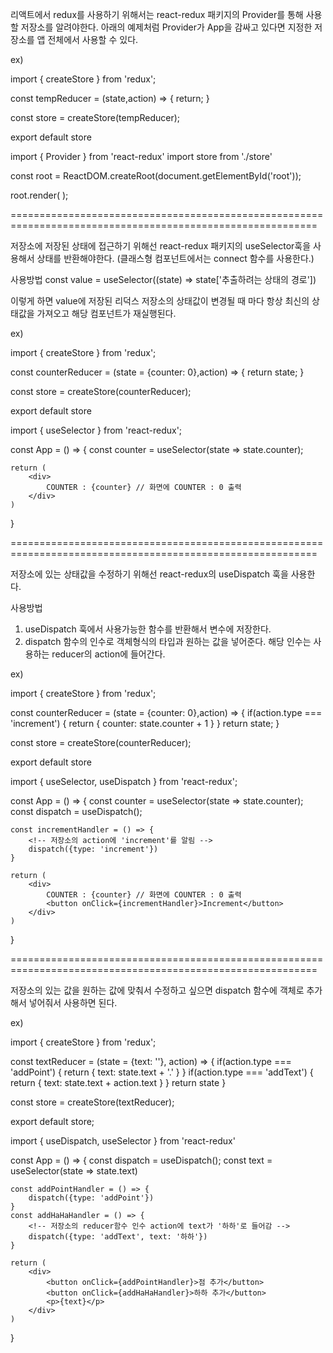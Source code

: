 리액트에서 redux를 사용하기 위해서는 react-redux 패키지의 Provider를 통해 사용할 저장소를 알려야한다.
아래의 예제처럼 Provider가 App을 감싸고 있다면 지정한 저장소를 앱 전체에서 사용할 수 있다.

ex) 

<!-- store/index.js -->
import { createStore } from 'redux';

const tempReducer = (state,action) => {
    return;
}

const store = createStore(tempReducer);

export default store

<!-- index.js -->
import { Provider } from 'react-redux'
import store from './store'

const root = ReactDOM.createRoot(document.getElementById('root'));

root.render(
    <Provider store={store}>
        <App />
    </Provider>
);

===========================================================================================================

저장소에 저장된 상태에 접근하기 위해선 react-redux 패키지의 useSelector훅을 사용해서 상태를 반환해야한다.
(클래스형 컴포넌트에서는 connect 함수를 사용한다.)

사용방법
const value = useSelector((state) => state['추출하려는 상태의 경로'])

이렇게 하면 value에 저장된 리덕스 저장소의 상태값이 변경될 때 마다 항상 최신의 상태값을 가져오고 해당 컴포넌트가
재실행된다.

ex)

<!-- store/index.js -->
import { createStore } from 'redux';

const counterReducer = (state = {counter: 0},action) => {
    return state;
}

const store = createStore(counterReducer);

export default store


<!-- App 컴포넌트 -->
import { useSelector } from 'react-redux';

const App = () => {
    <!-- 저장소의 counter 상태값인 0을 반환 -->
    const counter = useSelector(state => state.counter);

    return (
        <div>
            COUNTER : {counter} // 화면에 COUNTER : 0 출력
        </div>
    )
}

===========================================================================================================

저장소에 있는 상태값을 수정하기 위해선 react-redux의 useDispatch 훅을 사용한다.

사용방법
1. useDispatch 훅에서 사용가능한 함수를 반환해서 변수에 저장한다.
2. dispatch 함수의 인수로 객체형식의 타입과 원하는 값을 넣어준다. 해당 인수는 사용하는 reducer의 action에 들어간다.

ex) 
<!-- store/index.js -->
import { createStore } from 'redux';

const counterReducer = (state = {counter: 0},action) => {
    if(action.type === 'increment') {
        return { counter: state.counter + 1 }
    }
    return state;
}

const store = createStore(counterReducer);

export default store

<!-- App 컴포넌트 -->
import { useSelector, useDispatch } from 'react-redux';

const App = () => {
    <!-- 저장소의 counter 상태값인 0을 반환 -->
    const counter = useSelector(state => state.counter);
    const dispatch = useDispatch();

    const incrementHandler = () => {
        <!-- 저장소의 action에 'increment'를 알림 -->
        dispatch({type: 'increment'})
    }

    return (
        <div>
            COUNTER : {counter} // 화면에 COUNTER : 0 출력
            <button onClick={incrementHandler}>Increment</button>
        </div>
    )
}

===========================================================================================================

저장소의 있는 값을 원하는 값에 맞춰서 수정하고 싶으면 dispatch 함수에 객체로 추가해서 넣어줘서 사용하면 된다.

ex) 
<!-- store/index.js -->
import { createStore } from 'redux';

const textReducer = (state = {text: ''}, action) => {
    if(action.type === 'addPoint') {
        return { text: state.text + '.' }
    }
    if(action.type === 'addText') {
        return { text: state.text + action.text }
    }
    return state
}

const store = createStore(textReducer);

export default store;

<!-- App 컴포넌트 -->
import { useDispatch, useSelector } from 'react-redux'

const App = () => {
    const dispatch = useDispatch();
    const text = useSelector(state => state.text)

    const addPointHandler = () => {
        dispatch({type: 'addPoint'})
    }
    const addHaHaHandler = () => {
        <!-- 저장소의 reducer함수 인수 action에 text가 '하하'로 들어감 -->
        dispatch({type: 'addText', text: '하하'})
    }

    return (
        <div>
            <button onClick={addPointHandler}>점 추가</button>
            <button onClick={addHaHaHandler}>하하 추가</button>
            <p>{text}</p>
        </div>
    )
}